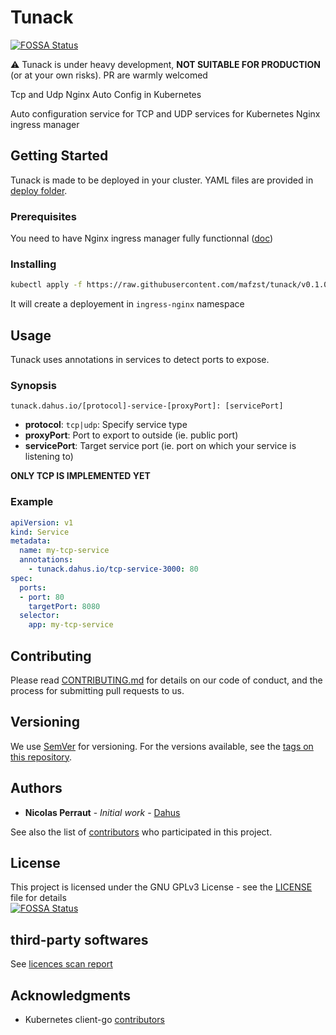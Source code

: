 # Tunack
[![FOSSA Status](https://app.fossa.io/api/projects/git%2Bgithub.com%2Fdahus%2Ftunack.svg?type=shield)](https://app.fossa.io/projects/git%2Bgithub.com%2Fdahus%2Ftunack?ref=badge_shield)


:warning: Tunack is under heavy development, __NOT SUITABLE FOR PRODUCTION__ (or at your own risks). PR are warmly welcomed

Tcp and Udp Nginx Auto Config in Kubernetes

Auto configuration service for TCP and UDP services for Kubernetes Nginx ingress manager

## Getting Started

Tunack is made to be deployed in your cluster. YAML files are provided in [deploy folder](./deploy).

### Prerequisites

 You need to have Nginx ingress manager fully functionnal ([doc](https://github.com/kubernetes/ingress-nginx/blob/master/deploy/README.md))

### Installing


```bash
kubectl apply -f https://raw.githubusercontent.com/mafzst/tunack/v0.1.0/deploy/with-rbac.yaml
```

It will create a deployement in `ingress-nginx` namespace

## Usage

Tunack uses annotations in services to detect ports to expose.

### Synopsis

`tunack.dahus.io/[protocol]-service-[proxyPort]: [servicePort]`

- __protocol__: `tcp|udp`: Specify service type
- __proxyPort__: Port to export to outside (ie. public port)
- __servicePort__: Target service port (ie. port on which your service is listening to)

__ONLY TCP IS IMPLEMENTED YET__

### Example

``` yaml
apiVersion: v1
kind: Service
metadata:
  name: my-tcp-service
  annotations:
    - tunack.dahus.io/tcp-service-3000: 80
spec:
  ports:
  - port: 80
    targetPort: 8080
  selector:
    app: my-tcp-service

```

## Contributing

Please read [CONTRIBUTING.md](CONTRIBUTING.md) for details on our code of conduct, and the process for submitting pull requests to us.

## Versioning

We use [SemVer](http://semver.org/) for versioning. For the versions available, see the [tags on this repository](https://github.com/mafzst/tunack/tags).

## Authors

* **Nicolas Perraut** - *Initial work* - [Dahus](https://dahus.net)

See also the list of [contributors](https://github.com/mafzst/tunack/contributors) who participated in this project.

## License

This project is licensed under the GNU GPLv3 License - see the [LICENSE](LICENSE) file for details  
[![FOSSA Status](https://app.fossa.io/api/projects/git%2Bgithub.com%2Fdahus%2Ftunack.svg?type=large)](https://app.fossa.io/projects/git%2Bgithub.com%2Fdahus%2Ftunack?ref=badge_large)

## third-party softwares
See [licences scan report](https://app.fossa.io/reports/e06d0781-a1f6-4321-8db6-0321f5df996c)

## Acknowledgments

* Kubernetes client-go [contributors](https://github.com/kubernetes/client-go/graphs/contributors)

